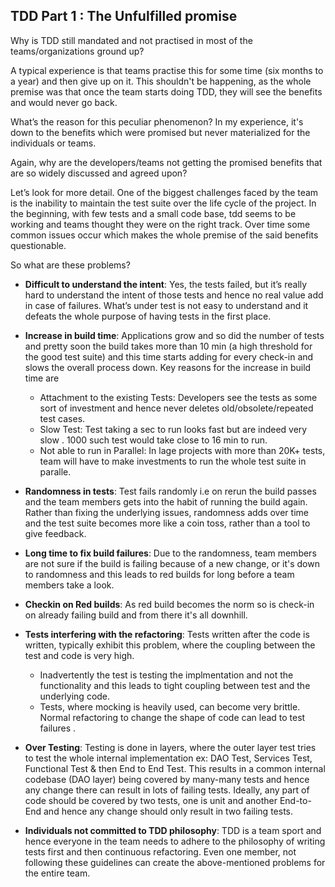 ## TDD Part 1 : The Unfulfilled promise

Why is TDD still mandated and not practised in most of the teams/organizations ground up?

A typical experience is that teams practise this for some time (six months to a year) and then give up on it. This shouldn't be happening, as the whole premise was that once the team starts doing TDD, they will see the benefits and would never go back.

What’s the reason for this peculiar phenomenon? In my experience, it's down to the benefits which were promised but never materialized for the individuals or teams.


Again, why are the developers/teams not getting the promised benefits that are so widely discussed and agreed upon?

Let’s look for more detail. One of the biggest challenges faced by the team is the inability to maintain the test suite over the life cycle of the project. In the beginning, with few tests and a small code base, tdd seems to be working and teams thought they were on the right track. Over time some common issues occur which makes the whole premise of the said benefits questionable.

So what are these problems?

- **Difficult to understand the intent**: Yes, the tests failed, but it’s really hard to understand the intent of those tests and hence no real value add in case of failures. What’s under test is not easy to understand and it defeats the whole purpose of having tests in the first place.
- **Increase in build time**: Applications grow and so did the number of tests and pretty soon the build takes more than 10 min (a high threshold for the good test suite) and this time starts adding for every check-in and slows the overall process down. Key reasons for the increase in build time are

  - Attachment to the existing Tests: Developers see the tests as some sort of investment and hence never deletes old/obsolete/repeated test cases.
  - Slow Test: Test taking a sec to run looks fast but are indeed very slow . 1000 such test would take close to 16 min to run.
  - Not able to run in Parallel: In lage projects with more than 20K+ tests, team will have to make investments to run the whole test suite in paralle.
  
- **Randomness in tests**: Test fails randomly i.e on rerun the build passes and the team members gets into the habit of running the build again. Rather than fixing the underlying issues, randomness adds over time and the test suite becomes more like a coin toss, rather than a tool to give feedback.

- **Long time to fix build failures**: Due to the randomness, team members are not sure if the build is failing because of a new change, or it's down to randomness and this leads to red builds for long before a team members take a look.

- **Checkin on Red builds**: As red build becomes the norm so is check-in on already failing build and from there it's all downhill.

- **Tests interfering with the refactoring**: Tests written after the code is written, typically exhibit this problem, where the coupling between the test and code is very high.
  - Inadvertently the test is testing the implmentation and not the functionality and this leads to tight coupling between test and the underlying code.
  - Tests, where mocking is heavily used, can become very brittle. Normal refactoring to change the shape of code can lead to test failures . 
  
- **Over Testing**: Testing is done in layers, where the outer layer test tries to test the whole internal implementation ex: DAO Test, Services Test, Functional Test & then End to End Test. This results in a common internal codebase (DAO layer) being covered by many-many tests and hence any change there can result in lots of failing tests. Ideally, any part of code should be covered by two tests, one is unit and another End-to-End and hence any change should only result in two failing tests.
- **Individuals not committed to TDD philosophy**: TDD is a team sport and hence everyone in the team needs to adhere to the philosophy of writing tests first and then continuous refactoring. Even one member, not following these guidelines can create the above-mentioned problems for the entire team.
